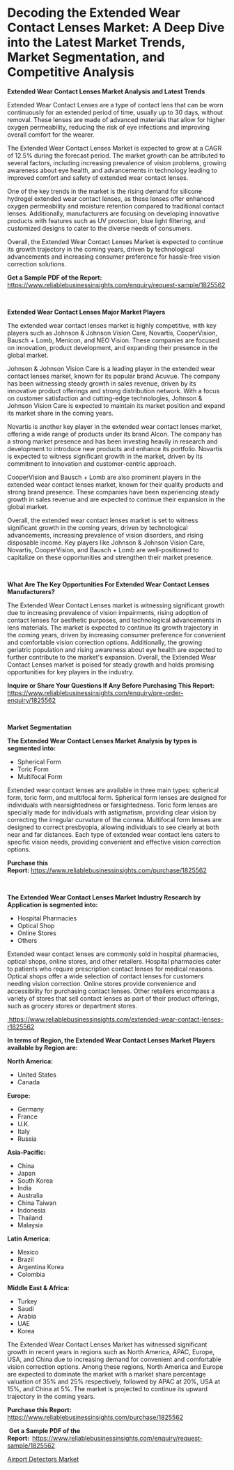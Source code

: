 <p><h1>Decoding the Extended Wear Contact Lenses Market: A Deep Dive into the Latest Market Trends, Market Segmentation, and Competitive Analysis</h1></p><p><strong>Extended Wear Contact Lenses Market Analysis and Latest Trends</strong></p>
<p><p>Extended Wear Contact Lenses are a type of contact lens that can be worn continuously for an extended period of time, usually up to 30 days, without removal. These lenses are made of advanced materials that allow for higher oxygen permeability, reducing the risk of eye infections and improving overall comfort for the wearer.</p><p>The Extended Wear Contact Lenses Market is expected to grow at a CAGR of 12.5% during the forecast period. The market growth can be attributed to several factors, including increasing prevalence of vision problems, growing awareness about eye health, and advancements in technology leading to improved comfort and safety of extended wear contact lenses.</p><p>One of the key trends in the market is the rising demand for silicone hydrogel extended wear contact lenses, as these lenses offer enhanced oxygen permeability and moisture retention compared to traditional contact lenses. Additionally, manufacturers are focusing on developing innovative products with features such as UV protection, blue light filtering, and customized designs to cater to the diverse needs of consumers.</p><p>Overall, the Extended Wear Contact Lenses Market is expected to continue its growth trajectory in the coming years, driven by technological advancements and increasing consumer preference for hassle-free vision correction solutions.</p></p>
<p><strong>Get a Sample PDF of the Report:&nbsp;</strong> <a href="https://www.reliablebusinessinsights.com/enquiry/request-sample/1825562">https://www.reliablebusinessinsights.com/enquiry/request-sample/1825562</a></p>
<p>&nbsp;</p>
<p><strong>Extended Wear Contact Lenses Major Market Players</strong></p>
<p><p>The extended wear contact lenses market is highly competitive, with key players such as Johnson & Johnson Vision Care, Novartis, CooperVision, Bausch + Lomb, Menicon, and NEO Vision. These companies are focused on innovation, product development, and expanding their presence in the global market.</p><p>Johnson & Johnson Vision Care is a leading player in the extended wear contact lenses market, known for its popular brand Acuvue. The company has been witnessing steady growth in sales revenue, driven by its innovative product offerings and strong distribution network. With a focus on customer satisfaction and cutting-edge technologies, Johnson & Johnson Vision Care is expected to maintain its market position and expand its market share in the coming years.</p><p>Novartis is another key player in the extended wear contact lenses market, offering a wide range of products under its brand Alcon. The company has a strong market presence and has been investing heavily in research and development to introduce new products and enhance its portfolio. Novartis is expected to witness significant growth in the market, driven by its commitment to innovation and customer-centric approach.</p><p>CooperVision and Bausch + Lomb are also prominent players in the extended wear contact lenses market, known for their quality products and strong brand presence. These companies have been experiencing steady growth in sales revenue and are expected to continue their expansion in the global market.</p><p>Overall, the extended wear contact lenses market is set to witness significant growth in the coming years, driven by technological advancements, increasing prevalence of vision disorders, and rising disposable income. Key players like Johnson & Johnson Vision Care, Novartis, CooperVision, and Bausch + Lomb are well-positioned to capitalize on these opportunities and strengthen their market presence.</p></p>
<p>&nbsp;</p>
<p><strong>What Are The Key Opportunities For Extended Wear Contact Lenses Manufacturers?</strong></p>
<p><p>The Extended Wear Contact Lenses market is witnessing significant growth due to increasing prevalence of vision impairments, rising adoption of contact lenses for aesthetic purposes, and technological advancements in lens materials. The market is expected to continue its growth trajectory in the coming years, driven by increasing consumer preference for convenient and comfortable vision correction options. Additionally, the growing geriatric population and rising awareness about eye health are expected to further contribute to the market's expansion. Overall, the Extended Wear Contact Lenses market is poised for steady growth and holds promising opportunities for key players in the industry.</p></p>
<p><strong>Inquire or Share Your Questions If Any Before Purchasing This Report:</strong> <a href="https://www.reliablebusinessinsights.com/enquiry/pre-order-enquiry/1825562">https://www.reliablebusinessinsights.com/enquiry/pre-order-enquiry/1825562</a></p>
<p>&nbsp;</p>
<p><strong>Market Segmentation</strong></p>
<p><strong>The Extended Wear Contact Lenses Market Analysis by types is segmented into:</strong></p>
<p><ul><li>Spherical Form</li><li>Toric Form</li><li>Multifocal Form</li></ul></p>
<p><p>Extended wear contact lenses are available in three main types: spherical form, toric form, and multifocal form. Spherical form lenses are designed for individuals with nearsightedness or farsightedness. Toric form lenses are specially made for individuals with astigmatism, providing clear vision by correcting the irregular curvature of the cornea. Multifocal form lenses are designed to correct presbyopia, allowing individuals to see clearly at both near and far distances. Each type of extended wear contact lens caters to specific vision needs, providing convenient and effective vision correction options.</p></p>
<p><strong>Purchase this Report:&nbsp;</strong><a href="https://www.reliablebusinessinsights.com/purchase/1825562">https://www.reliablebusinessinsights.com/purchase/1825562</a></p>
<p>&nbsp;</p>
<p><strong>The Extended Wear Contact Lenses Market Industry Research by Application is segmented into:</strong></p>
<p><ul><li>Hospital Pharmacies</li><li>Optical Shop</li><li>Online Stores</li><li>Others</li></ul></p>
<p><p>Extended wear contact lenses are commonly sold in hospital pharmacies, optical shops, online stores, and other retailers. Hospital pharmacies cater to patients who require prescription contact lenses for medical reasons. Optical shops offer a wide selection of contact lenses for customers needing vision correction. Online stores provide convenience and accessibility for purchasing contact lenses. Other retailers encompass a variety of stores that sell contact lenses as part of their product offerings, such as grocery stores or department stores.</p></p>
<p><a href="https://www.reliablebusinessinsights.com/extended-wear-contact-lenses-r1825562">&nbsp;https://www.reliablebusinessinsights.com/extended-wear-contact-lenses-r1825562</a></p>
<p><strong>In terms of Region, the Extended Wear Contact Lenses Market Players available by Region are:</strong></p>
<p>
    <p> <strong> North America: </strong>
        <ul>
            <li>United States</li>
            <li>Canada</li>
        </ul>
        </p> 
    <p> <strong> Europe: </strong>
        <ul>
            <li>Germany</li>
            <li>France</li>
            <li>U.K.</li>
            <li>Italy</li>
            <li>Russia</li>
        </ul>
        </p> 
    <p> <strong> Asia-Pacific: </strong>
        <ul>
            <li>China</li>
            <li>Japan</li>
            <li>South Korea</li>
            <li>India</li>
            <li>Australia</li>
            <li>China Taiwan</li>
            <li>Indonesia</li>
            <li>Thailand</li>
            <li>Malaysia</li>
        </ul>
        </p> 
    <p> <strong> Latin America: </strong>
        <ul>
            <li>Mexico</li>
            <li>Brazil</li>
            <li>Argentina Korea</li>
            <li>Colombia</li>
        </ul>
        </p> 
    <p> <strong> Middle East & Africa: </strong>
        <ul>
            <li>Turkey</li>
            <li>Saudi</li>
            <li>Arabia</li>
            <li>UAE</li>
            <li>Korea</li>
        </ul>
    </p>
    </p>
<p><p>The Extended Wear Contact Lenses Market has witnessed significant growth in recent years in regions such as North America, APAC, Europe, USA, and China due to increasing demand for convenient and comfortable vision correction options. Among these regions, North America and Europe are expected to dominate the market with a market share percentage valuation of 35% and 25% respectively, followed by APAC at 20%, USA at 15%, and China at 5%. The market is projected to continue its upward trajectory in the coming years.</p></p>
<p><strong>Purchase this Report: </strong><a href="https://www.reliablebusinessinsights.com/purchase/1825562">https://www.reliablebusinessinsights.com/purchase/1825562</a></p>
<p>&nbsp;<strong>Get a Sample PDF of the Report:&nbsp;&nbsp;</strong><a href="https://www.reliablebusinessinsights.com/enquiry/request-sample/1825562">https://www.reliablebusinessinsights.com/enquiry/request-sample/1825562</a></p>
<p><strong></strong></p>
<p><p><a href="https://issuu.com/reportprime-2/docs/airport-detectors-market-size-2030.pptx">Airport Detectors Market</a></p></p>